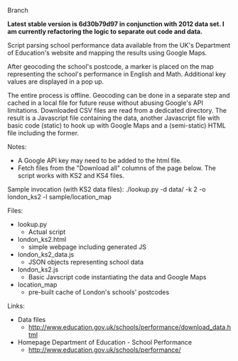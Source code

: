 Branch

**Latest stable version is 6d30b79d97 in conjunction with 2012 data set. I am currently refactoring the logic to separate out code and data.**

Script parsing school performance data available from the UK's Department of Education's website and mapping the results using Google Maps.

After geocoding the school's postcode, a marker is placed on the map representing the school's performance in English and Math. Additional key values are displayed in a pop up.

The entire process is offline. Geocoding can be done in a separate step and cached in a local file for future reuse without abusing Google's API limitations. Downloaded CSV files are read from a dedicated directory. The result is a Javascript file containing the data, another Javascript file with basic code (static) to hook up with Google Maps and a (semi-static) HTML file including the former.

Notes:
 * A Google API key may need to be added to the html file.
 * Fetch files from the "Download all" columns of the page below. The script works with KS2 and KS4 files.

Sample invocation (with KS2 data files):
  ./lookup.py  -d data/ -k 2 -o london_ks2 -l sample/location_map 


Files:
* lookup.py
  *  Actual script
* london_ks2.html
  * simple webpage including generated JS
* london_ks2_data.js
  * JSON objects representing school data
* london_ks2.js
  * Basic Javscript code instantiating the data and Google Maps
* location_map
  * pre-built cache of London's schools' postcodes
  

Links:
* Data files
  * http://www.education.gov.uk/schools/performance/download_data.html
* Homepage Department of Education - School Performance
  * http://www.education.gov.uk/schools/performance/
